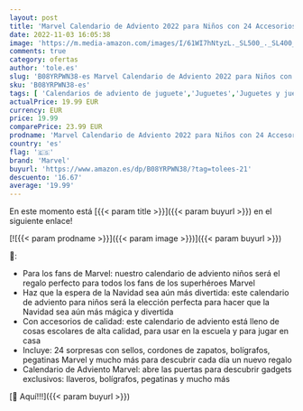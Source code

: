 ```yaml
---
layout: post
title: 'Marvel Calendario de Adviento 2022 para Niños con 24 Accesorios Spider-Man Avengers Spiderman Multicolor '
date: 2022-11-03 16:05:38
image: 'https://m.media-amazon.com/images/I/61WI7hNtyzL._SL500_._SL400_.jpg'
comments: true
category: ofertas
author: 'tole.es'
slug: 'B08YRPWN38-es Marvel Calendario de Adviento 2022 para Niños con 24...'
sku: 'B08YRPWN38-es'
tags: [ 'Calendarios de adviento de juguete','Juguetes','Juguetes y juegos','adviento','marvel','🇪🇸', ]
actualPrice: 19.99 EUR
currency: EUR
price: 19.99
comparePrice: 23.99 EUR
prodname: 'Marvel Calendario de Adviento 2022 para Niños con 24 Accesorios Spider-Man Avengers Spiderman Multicolor '
country: 'es'
flag: '🇪🇸'
brand: 'Marvel'
buyurl: 'https://www.amazon.es/dp/B08YRPWN38/?tag=tolees-21'
descuento: '16.67'
average: '19.99'
---
```


En este momento está [{{< param title >}}]({{< param buyurl >}}) en el siguiente enlace!

[![{{< param prodname >}}]({{< param image >}})]({{< param buyurl >}})

🔎:

- Para los fans de Marvel: nuestro calendario de adviento niños será el regalo perfecto para todos los fans de los superhéroes Marvel
- Haz que la espera de la Navidad sea aún más divertida: este calendario de adviento para niños será la elección perfecta para hacer que la Navidad sea aún más mágica y divertida
- Con accesorios de calidad: este calendario de adviento está lleno de cosas escolares de alta calidad, para usar en la escuela y para jugar en casa
- Incluye: 24 sorpresas con sellos, cordones de zapatos, bolígrafos, pegatinas Marvel y mucho más para descubrir cada día un nuevo regalo
- Calendario de Adviento Marvel: abre las puertas para descubrir gadgets exclusivos: llaveros, bolígrafos, pegatinas y mucho más

[🛒 Aquí!!!]({{< param buyurl >}})
